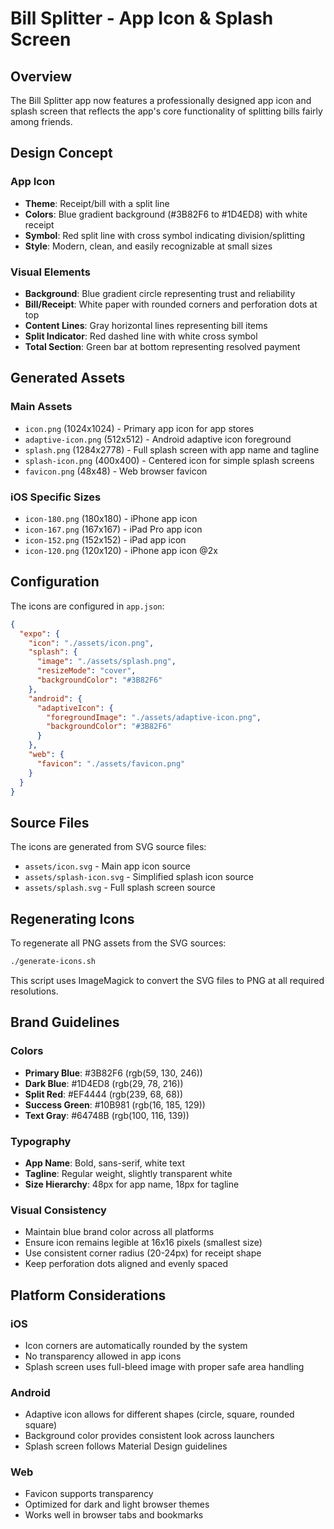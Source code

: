 # Bill Splitter - App Icon & Splash Screen

## Overview

The Bill Splitter app now features a professionally designed app icon and splash screen that reflects the app's core functionality of splitting bills fairly among friends.

## Design Concept

### App Icon
- **Theme**: Receipt/bill with a split line
- **Colors**: Blue gradient background (#3B82F6 to #1D4ED8) with white receipt
- **Symbol**: Red split line with cross symbol indicating division/splitting
- **Style**: Modern, clean, and easily recognizable at small sizes

### Visual Elements
- **Background**: Blue gradient circle representing trust and reliability
- **Bill/Receipt**: White paper with rounded corners and perforation dots at top
- **Content Lines**: Gray horizontal lines representing bill items
- **Split Indicator**: Red dashed line with white cross symbol
- **Total Section**: Green bar at bottom representing resolved payment

## Generated Assets

### Main Assets
- `icon.png` (1024x1024) - Primary app icon for app stores
- `adaptive-icon.png` (512x512) - Android adaptive icon foreground
- `splash.png` (1284x2778) - Full splash screen with app name and tagline
- `splash-icon.png` (400x400) - Centered icon for simple splash screens
- `favicon.png` (48x48) - Web browser favicon

### iOS Specific Sizes
- `icon-180.png` (180x180) - iPhone app icon
- `icon-167.png` (167x167) - iPad Pro app icon  
- `icon-152.png` (152x152) - iPad app icon
- `icon-120.png` (120x120) - iPhone app icon @2x

## Configuration

The icons are configured in `app.json`:

```json
{
  "expo": {
    "icon": "./assets/icon.png",
    "splash": {
      "image": "./assets/splash.png",
      "resizeMode": "cover", 
      "backgroundColor": "#3B82F6"
    },
    "android": {
      "adaptiveIcon": {
        "foregroundImage": "./assets/adaptive-icon.png",
        "backgroundColor": "#3B82F6"
      }
    },
    "web": {
      "favicon": "./assets/favicon.png"
    }
  }
}
```

## Source Files

The icons are generated from SVG source files:
- `assets/icon.svg` - Main app icon source
- `assets/splash-icon.svg` - Simplified splash icon source  
- `assets/splash.svg` - Full splash screen source

## Regenerating Icons

To regenerate all PNG assets from the SVG sources:

```bash
./generate-icons.sh
```

This script uses ImageMagick to convert the SVG files to PNG at all required resolutions.

## Brand Guidelines

### Colors
- **Primary Blue**: #3B82F6 (rgb(59, 130, 246))
- **Dark Blue**: #1D4ED8 (rgb(29, 78, 216))
- **Split Red**: #EF4444 (rgb(239, 68, 68))
- **Success Green**: #10B981 (rgb(16, 185, 129))
- **Text Gray**: #64748B (rgb(100, 116, 139))

### Typography
- **App Name**: Bold, sans-serif, white text
- **Tagline**: Regular weight, slightly transparent white
- **Size Hierarchy**: 48px for app name, 18px for tagline

### Visual Consistency
- Maintain blue brand color across all platforms
- Ensure icon remains legible at 16x16 pixels (smallest size)
- Use consistent corner radius (20-24px) for receipt shape
- Keep perforation dots aligned and evenly spaced

## Platform Considerations

### iOS
- Icon corners are automatically rounded by the system
- No transparency allowed in app icons
- Splash screen uses full-bleed image with proper safe area handling

### Android
- Adaptive icon allows for different shapes (circle, square, rounded square)
- Background color provides consistent look across launchers
- Splash screen follows Material Design guidelines

### Web
- Favicon supports transparency
- Optimized for dark and light browser themes
- Works well in browser tabs and bookmarks
